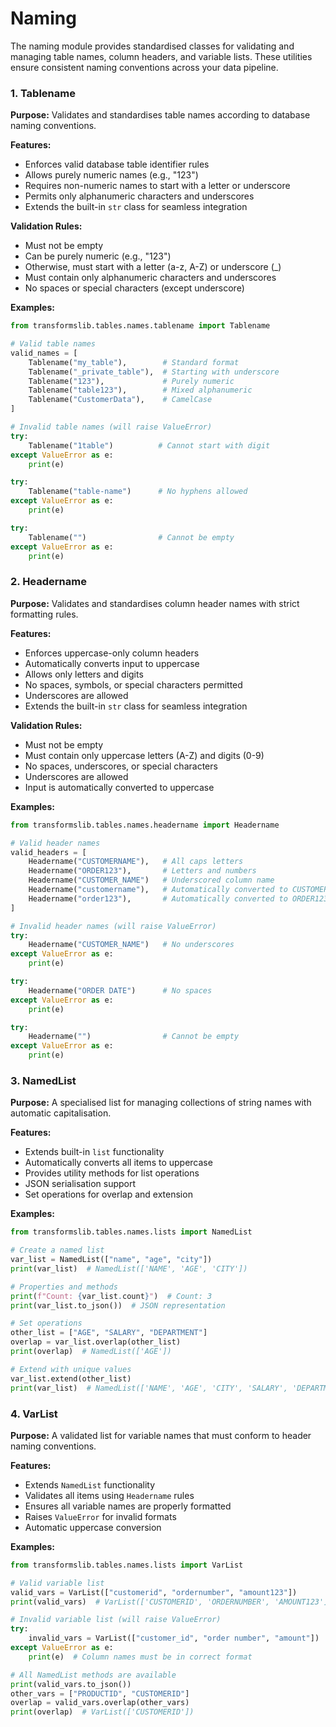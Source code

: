 # Naming

The naming module provides standardised classes for validating and managing table names, column headers, and variable lists. These utilities ensure consistent naming conventions across your data pipeline.

### 1. Tablename
**Purpose:** Validates and standardises table names according to database naming conventions.

**Features:**
- Enforces valid database table identifier rules
- Allows purely numeric names (e.g., "123")
- Requires non-numeric names to start with a letter or underscore
- Permits only alphanumeric characters and underscores
- Extends the built-in `str` class for seamless integration

**Validation Rules:**
- Must not be empty
- Can be purely numeric (e.g., "123")
- Otherwise, must start with a letter (a-z, A-Z) or underscore (_)
- Must contain only alphanumeric characters and underscores
- No spaces or special characters (except underscore)

**Examples:**
```python
from transformslib.tables.names.tablename import Tablename

# Valid table names
valid_names = [
    Tablename("my_table"),        # Standard format
    Tablename("_private_table"),  # Starting with underscore
    Tablename("123"),             # Purely numeric
    Tablename("table123"),        # Mixed alphanumeric
    Tablename("CustomerData"),    # CamelCase
]

# Invalid table names (will raise ValueError)
try:
    Tablename("1table")          # Cannot start with digit
except ValueError as e:
    print(e)

try:
    Tablename("table-name")      # No hyphens allowed
except ValueError as e:
    print(e)

try:
    Tablename("")                # Cannot be empty
except ValueError as e:
    print(e)
```

### 2. Headername
**Purpose:** Validates and standardises column header names with strict formatting rules.

**Features:**
- Enforces uppercase-only column headers
- Automatically converts input to uppercase
- Allows only letters and digits
- No spaces, symbols, or special characters permitted
- Underscores are allowed
- Extends the built-in `str` class for seamless integration

**Validation Rules:**
- Must not be empty
- Must contain only uppercase letters (A-Z) and digits (0-9)
- No spaces, underscores, or special characters
- Underscores are allowed
- Input is automatically converted to uppercase

**Examples:**
```python
from transformslib.tables.names.headername import Headername

# Valid header names
valid_headers = [
    Headername("CUSTOMERNAME"),   # All caps letters
    Headername("ORDER123"),       # Letters and numbers
    Headername("CUSTOMER_NAME")   # Underscored column name
    Headername("customername"),   # Automatically converted to CUSTOMERNAME
    Headername("order123"),       # Automatically converted to ORDER123
]

# Invalid header names (will raise ValueError)
try:
    Headername("CUSTOMER_NAME")   # No underscores
except ValueError as e:
    print(e)

try:
    Headername("ORDER DATE")      # No spaces
except ValueError as e:
    print(e)

try:
    Headername("")                # Cannot be empty
except ValueError as e:
    print(e)
```

### 3. NamedList
**Purpose:** A specialised list for managing collections of string names with automatic capitalisation.

**Features:**
- Extends built-in `list` functionality
- Automatically converts all items to uppercase
- Provides utility methods for list operations
- JSON serialisation support
- Set operations for overlap and extension

**Examples:**
```python
from transformslib.tables.names.lists import NamedList

# Create a named list
var_list = NamedList(["name", "age", "city"])
print(var_list)  # NamedList(['NAME', 'AGE', 'CITY'])

# Properties and methods
print(f"Count: {var_list.count}")  # Count: 3
print(var_list.to_json())  # JSON representation

# Set operations
other_list = ["AGE", "SALARY", "DEPARTMENT"]
overlap = var_list.overlap(other_list)
print(overlap)  # NamedList(['AGE'])

# Extend with unique values
var_list.extend(other_list)
print(var_list)  # NamedList(['NAME', 'AGE', 'CITY', 'SALARY', 'DEPARTMENT'])
```

### 4. VarList
**Purpose:** A validated list for variable names that must conform to header naming conventions.

**Features:**
- Extends `NamedList` functionality
- Validates all items using `Headername` rules
- Ensures all variable names are properly formatted
- Raises `ValueError` for invalid formats
- Automatic uppercase conversion

**Examples:**
```python
from transformslib.tables.names.lists import VarList

# Valid variable list
valid_vars = VarList(["customerid", "ordernumber", "amount123"])
print(valid_vars)  # VarList(['CUSTOMERID', 'ORDERNUMBER', 'AMOUNT123'])

# Invalid variable list (will raise ValueError)
try:
    invalid_vars = VarList(["customer_id", "order number", "amount"])
except ValueError as e:
    print(e)  # Column names must be in correct format

# All NamedList methods are available
print(valid_vars.to_json())
other_vars = ["PRODUCTID", "CUSTOMERID"]
overlap = valid_vars.overlap(other_vars)
print(overlap)  # VarList(['CUSTOMERID'])
```

